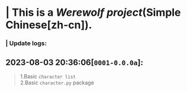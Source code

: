 # | This is a *Werewolf project*(**Simple Chinese[zh-cn]**).  
### | Update logs:  
## 2023-08-03 20:36:06[`0001-0.0.0a`]:  
> 1.Basic ` character list `  
> 2.Basic ` character.py ` package  
